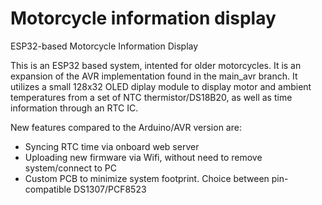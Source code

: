 # Motorcycle information display
ESP32-based Motorcycle Information Display

This is an ESP32 based system, intented for older motorcycles. It is an expansion of the AVR implementation found in the main_avr branch.
It utilizes a small 128x32 OLED diplay module to display motor and ambient temperatures from a set of NTC thermistor/DS18B20, as well as time information through an RTC IC.

New features compared to the Arduino/AVR version are:
* Syncing RTC time via onboard web server
* Uploading new firmware via Wifi, without need to remove system/connect to PC
* Custom PCB to minimize system footprint. Choice between pin-compatible DS1307/PCF8523
